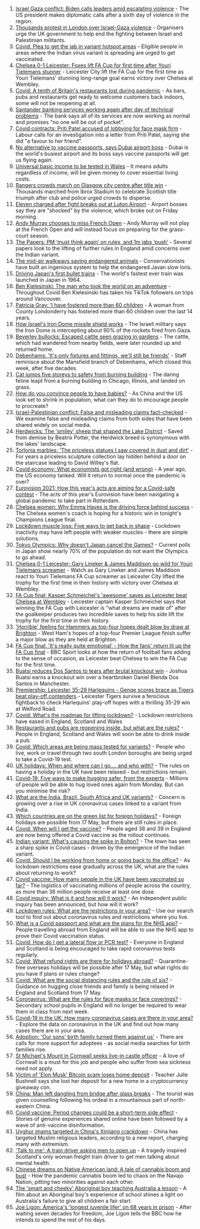 1. [Israel Gaza conflict: Biden calls leaders amid escalating violence](https://www.bbc.co.uk/news/world-middle-east-57131272) - The US president makes diplomatic calls after a sixth day of violence in the region.
2. [Thousands protest in London over Israel-Gaza violence](https://www.bbc.co.uk/news/uk-57127628) - Organisers urge the UK government to help end the fighting between Israel and Palestinian militants.
3. [Covid: Plea to get the jab in variant hotspot areas](https://www.bbc.co.uk/news/uk-57126318) - Eligible people in areas where the Indian virus variant is spreading are urged to get vaccinated.
4. [Chelsea 0-1 Leicester: Foxes lift FA Cup for first time after Youri Tielemans stunner](https://www.bbc.co.uk/sport/football/57055571) - Leicester City lift the FA Cup for the first time as Youri Tielemans' stunning long-range goal earns victory over Chelsea at Wembley.
5. [Covid: A tenth of Britain's restaurants lost during pandemic](https://www.bbc.co.uk/news/business-57087070) - As bars, pubs and restaurants get ready to welcome customers back indoors, some will not be reopening at all.
6. [Santander banking services working again after day of technical problems](https://www.bbc.co.uk/news/uk-57131476) - The bank says all of its services are now working as normal and promises "no one will be out of pocket".
7. [Covid contracts: Priti Patel accused of lobbying for face mask firm](https://www.bbc.co.uk/news/uk-politics-57129745) - Labour calls for an investigation into a letter from Priti Patel, saying she did "a favour to her friend".
8. [No alternative to vaccine passports, says Dubai airport boss](https://www.bbc.co.uk/news/business-57108969) - Dubai is the world's busiest airport and its boss says vaccine passports will get us flying again.
9. [Universal basic income to be tested in Wales](https://www.bbc.co.uk/news/uk-wales-politics-57120354) - It means adults regardless of income, will be given money to cover essential living costs.
10. [Rangers crowds march on Glasgow city centre after title win](https://www.bbc.co.uk/news/uk-scotland-glasgow-west-57127094) - Thousands marched from Ibrox Stadium to celebrate Scottish title triumph after club and police urged crowds to disperse.
11. [Eleven charged after fight breaks out at Luton Airport](https://www.bbc.co.uk/news/uk-england-beds-bucks-herts-57127034) - Airport bosses say they are "shocked" by the violence, which broke out on Friday morning.
12. [Andy Murray chooses to miss French Open](https://www.bbc.co.uk/sport/tennis/57130124) - Andy Murray will not play at the French Open and will instead focus on preparing for the grass-court season.
13. [The Papers: PM ‘must think again’ on rules, and 1m jabs ‘push’](https://www.bbc.co.uk/news/blogs-the-papers-57131395) - Several papers look to the lifting of further rules in England amid concerns over the Indian variant.
14. [The mid-air walkways saving endangered animals](https://www.bbc.co.uk/news/stories-57105250) - Conservationists have built an ingenious system to help the endangered Javan slow loris.
15. [Driving Japan's first bullet trains](https://www.bbc.co.uk/news/stories-56918684) - The world's fastest ever train was launched in Japan in 1964.
16. [Ben Kielesinski: The man who took the world on an adventure](https://www.bbc.co.uk/news/world-us-canada-57118301) - Throughout Covid Ben Kielesinski has taken his TikTok followers on trips around Vancouver.
17. [Patricia Gray: ‘I have fostered more than 60 children](https://www.bbc.co.uk/news/uk-northern-ireland-56987695) - A woman from County Londonderry has fostered more than 60 children over the last 14 years.
18. [How Israel's Iron Dome missile shield works](https://www.bbc.co.uk/news/world-middle-east-20385306) - The Israeli military says the Iron Dome is intercepting about 90% of the rockets fired from Gaza.
19. [Beverley bullocks: Escaped cattle seen grazing in gardens](https://www.bbc.co.uk/news/uk-england-humber-57126899) - The cattle, which had wandered from nearby fields, were later rounded up and returned home.
20. [Debenhams: 'It's only fixtures and fittings, we'll still be friends'](https://www.bbc.co.uk/news/business-57098746) - Staff reminisce about the Mansfield branch of Debenhams, which closed this week, after five decades.
21. [Cat jumps five storeys to safety from burning building](https://www.bbc.co.uk/news/world-us-canada-57124736) - The daring feline leapt from a burning building in Chicago, Illinois, and landed on grass.
22. [How do you convince people to have babies?](https://www.bbc.co.uk/news/world-57112631) - As China and the US look set to shrink in population, what can they do to encourage people to procreate?
23. [Israel-Palestinian conflict: False and misleading claims fact-checked](https://www.bbc.co.uk/news/57111293) - We examine false and misleading claims from both sides that have been shared widely on social media.
24. [Herdwicks: The 'smiley' sheep that shaped the Lake District](https://www.bbc.co.uk/news/uk-england-cumbria-57015478) - Saved from demise by Beatrix Potter, the Herdwick breed is synonymous with the lakes' landscape.
25. [Torlonia marbles: 'The priceless statues I saw covered in dust and dirt'](https://www.bbc.co.uk/news/stories-57030067) - For years a priceless sculpture collection lay hidden behind a door on the staircase leading to David Willey's flat.
26. [Covid economy: What economists got right (and wrong)](https://www.bbc.co.uk/news/world-us-canada-56938750) - A year ago, the US economy tanked. Will it return to normal once the pandemic is over?
27. [Eurovision 2021: How this year's acts are aiming for a Covid-safe contest](https://www.bbc.co.uk/news/newsbeat-57079037) - The acts of this year's Eurovision have been navigating a global pandemic to take part in Rotterdam.
28. [Chelsea women: Why Emma Hayes is the driving force behind success](https://www.bbc.co.uk/news/newsbeat-57119409) - The Chelsea women's coach is hoping for a historic win in tonight's Champions League final.
29. [Lockdown muscle loss: Five ways to get back in shape](https://www.bbc.co.uk/news/uk-56887390) - Lockdown inactivity may have left people with weaker muscles - there are simple solutions.
30. [Tokyo Olympics: Why doesn't Japan cancel the Games?](https://www.bbc.co.uk/news/world-asia-57097853) - Current polls in Japan show nearly 70% of the population do not want the Olympics to go ahead.
31. [Chelsea 0-1 Leicester: Gary Lineker & James Maddison go wild for Youri Tielemans screamer](https://www.bbc.co.uk/sport/av/football/57131642) - Watch as Gary Lineker and James Maddison react to Youri Tielemans FA Cup screamer as Leicester City lifted the trophy for the first time in their history with victory over Chelsea at Wembley.
32. [FA Cup final: Kasper Schmeichel's 'awesome' saves as Leicester beat Chelsea at Wembley](https://www.bbc.co.uk/sport/av/football/57131762) - Leicester captain Kasper Schmeichel says that winning the FA Cup with Leicester is "what dreams are made of" after the goalkeeper produces two incredible saves to help his side lift the trophy for the first time in their history.
33. ['Horrible' feeling for Hammers as top-four hopes dealt blow by draw at Brighton](https://www.bbc.co.uk/sport/football/57034890) - West Ham's hopes of a top-four Premier League finish suffer a major blow as they are held at Brighton.
34. [FA Cup final: 'It's really quite emotional' - How the fans' return lit up the FA Cup final](https://www.bbc.co.uk/sport/av/football/57131892) - BBC Sport looks at how the return of football fans adding to the sense of occasion, as Leicester beat Chelsea to win the FA Cup for the first time.
35. [Buatsi reduces Dos Santos to tears after brutal knockout win](https://www.bbc.co.uk/sport/boxing/57131165) - Joshua Buatsi earns a knockout win over a heartbroken Daniel Blenda Dos Santos in Manchester.
36. [Premiership: Leicester 35-29 Harlequins - Genge scores brace as Tigers beat play-off contenders](https://www.bbc.co.uk/sport/rugby-union/57088563) - Leicester Tigers survive a ferocious fightback to check Harlequins' play-off hopes with a thrilling 35-29 win at Welford Road.
37. [Covid: What's the roadmap for lifting lockdown?](https://www.bbc.co.uk/news/explainers-52530518) - Lockdown restrictions have eased in England, Scotland and Wales
38. [Restaurants and pubs are reopening inside, but what are the rules?](https://www.bbc.co.uk/news/business-52977388) - People in England, Scotland and Wales will soon be able to drink inside a pub.
39. [Covid: Which areas are being mass tested for variants?](https://www.bbc.co.uk/news/explainers-54872039) - People who live, work or travel through two south London boroughs are being urged to take a Covid-19 test.
40. [UK holidays: When and where can I go.... and who with?](https://www.bbc.co.uk/news/explainers-52646738) - The rules on having a holiday in the UK have been relaxed - but restrictions remain.
41. [Covid-19: Five ways to make hugging safer, from the experts](https://www.bbc.co.uk/news/uk-57083571) - Millions of people will be able to hug loved ones again from Monday. But can you minimise the risk?
42. [What are the India, Brazil, South Africa and UK variants?](https://www.bbc.co.uk/news/health-55659820) - Concern is growing over a rise in UK coronavirus cases linked to a variant from India.
43. [Which countries are on the green list for foreign holidays?](https://www.bbc.co.uk/news/explainers-52544307) - Foreign holidays are possible from 17 May, but there are still rules in place.
44. [Covid: When will I get the vaccine?](https://www.bbc.co.uk/news/health-55045639) - People aged 38 and 39 in England are now being offered a Covid vaccine as the rollout continues.
45. [Indian variant: What's causing the spike in Bolton?](https://www.bbc.co.uk/news/health-57094274) - The town has seen a sharp spike in Covid cases - driven by the emergence of the Indian variant.
46. [Covid: Should I be working from home or going back to the office?](https://www.bbc.co.uk/news/business-52567567) - As lockdown restrictions ease gradually across the UK, what are the rules about returning to work?
47. [Covid vaccine: How many people in the UK have been vaccinated so far?](https://www.bbc.co.uk/news/health-55274833) - The logistics of vaccinating millions of people across the country, as more than 36 million people receive at least one dose.
48. [Covid inquiry: What is it and how will it work?](https://www.bbc.co.uk/news/explainers-57085964) - An independent public inquiry has been announced, but how will it work?
49. [Lockdown rules: What are the restrictions in your area?](https://www.bbc.co.uk/news/uk-54373904) - Use our search tool to find out about coronavirus rules and restrictions where you live.
50. [What is a Covid passport and what are the plans for the NHS app?](https://www.bbc.co.uk/news/explainers-55718553) - People travelling abroad from England will be able to use the NHS app to prove their Covid vaccination status.
51. [Covid: How do I get a lateral flow or PCR test?](https://www.bbc.co.uk/news/health-51943612) - Everyone in England and Scotland is being encouraged to take rapid coronavirus tests regularly.
52. [Covid: What refund rights are there for holidays abroad?](https://www.bbc.co.uk/news/business-51615412) - Quarantine-free overseas holidays will be possible after 17 May, but what rights do you have if plans or rules change?
53. [Covid: What are the social distancing rules and the rule of six?](https://www.bbc.co.uk/news/uk-51506729) - Guidance on hugging close friends and family is being relaxed in England and Scotland from 17 May.
54. [Coronavirus: What are the rules for face masks or face coverings?](https://www.bbc.co.uk/news/health-51205344) - Secondary school pupils in England will no longer be required to wear them in class from next week.
55. [Covid-19 in the UK: How many coronavirus cases are there in your area?](https://www.bbc.co.uk/news/uk-51768274) - Explore the data on coronavirus in the UK and find out how many cases there are in your area.
56. [Adoption: 'Our sons' birth family turned them against us'](https://www.bbc.co.uk/news/uk-57084243) - There are calls for more support for adoptees - as social media searches for birth families rise.
57. [St Michael's Mount in Cornwall seeks live-in castle officer](https://www.bbc.co.uk/news/uk-england-cornwall-57076163) - A love of Cornwall is a must for this job and people who suffer from sea sickness need not apply.
58. [Victim of 'Elon Musk' Bitcoin scam loses home deposit](https://www.bbc.co.uk/news/uk-england-sussex-57102038) - Teacher Julie Bushnell says she lost her deposit for a new home in a cryptocurrency giveaway con.
59. [China: Man left dangling from bridge after glass breaks](https://www.bbc.co.uk/news/world-asia-china-57058247) - The tourist was given counselling following his ordeal in a mountainous part of north-eastern China.
60. [Covid vaccine: Period changes could be a short-term side effect](https://www.bbc.co.uk/news/health-56901353) - Stories of genuine experiences shared online have been followed by a wave of anti-vaccine disinformation.
61. [Uyghur imams targeted in China's Xinjiang crackdown](https://www.bbc.co.uk/news/world-asia-china-56986057) - China has targeted Muslim religious leaders, according to a new report, charging many with extremism.
62. ['Talk to me': A train driver asking men to open up](https://www.bbc.co.uk/news/stories-57060971) - A tragedy inspired Scotland's only woman freight train driver to get men talking about mental health.
63. [Chinese dreams on Native American land: A tale of cannabis boom and bust](https://www.bbc.co.uk/news/world-us-canada-56835897) - How the pandemic cannabis boom led to chaos on the Navajo Nation, pitting two minorities against each other.
64. [The 'smart and cheeky' Aboriginal boy teaching Australia a lesson](https://www.bbc.co.uk/news/stories-56544429) - A film about an Aboriginal boy's experience of school shines a light on Australia's failure to give all children a fair start.
65. [Joe Ligon: America's 'longest juvenile lifer' on 68 years in prison](https://www.bbc.co.uk/news/world-us-canada-57022924) - After waiting seven decades for freedom, Joe Ligon tells the BBC how he intends to spend the rest of his days.
